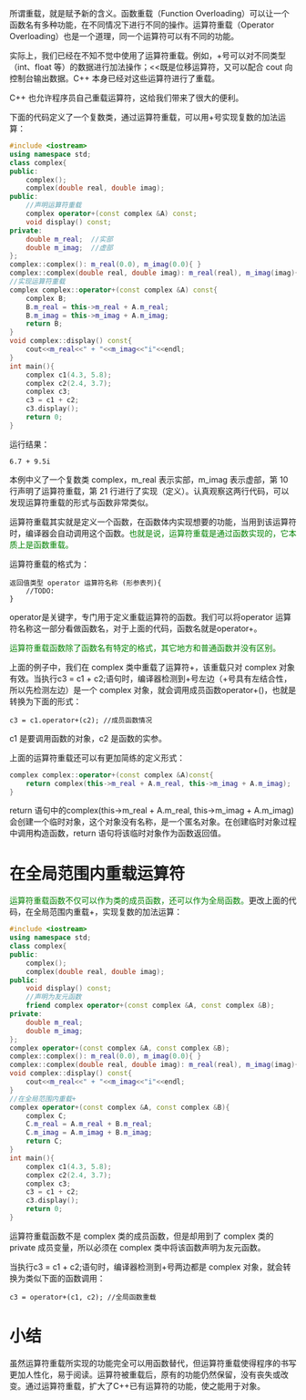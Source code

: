 所谓重载，就是赋予新的含义。函数重载（Function Overloading）可以让一个函数名有多种功能，在不同情况下进行不同的操作。运算符重载（Operator Overloading）也是一个道理，同一个运算符可以有不同的功能。

实际上，我们已经在不知不觉中使用了运算符重载。例如，+号可以对不同类型（int、float 等）的数据进行加法操作；<<既是位移运算符，又可以配合 cout 向控制台输出数据。C++ 本身已经对这些运算符进行了重载。

C++ 也允许程序员自己重载运算符，这给我们带来了很大的便利。

下面的代码定义了一个复数类，通过运算符重载，可以用+号实现复数的加法运算：

```c++
#include <iostream>
using namespace std;
class complex{
public:
    complex();
    complex(double real, double imag);
public:
    //声明运算符重载
    complex operator+(const complex &A) const;
    void display() const;
private:
    double m_real;  //实部
    double m_imag;  //虚部
};
complex::complex(): m_real(0.0), m_imag(0.0){ }
complex::complex(double real, double imag): m_real(real), m_imag(imag){ }
//实现运算符重载
complex complex::operator+(const complex &A) const{
    complex B;
    B.m_real = this->m_real + A.m_real;
    B.m_imag = this->m_imag + A.m_imag;
    return B;
}
void complex::display() const{
    cout<<m_real<<" + "<<m_imag<<"i"<<endl;
}
int main(){
    complex c1(4.3, 5.8);
    complex c2(2.4, 3.7);
    complex c3;
    c3 = c1 + c2;
    c3.display();
    return 0;
}
```

运行结果：

    6.7 + 9.5i

本例中义了一个复数类 complex，m_real 表示实部，m_imag 表示虚部，第 10 行声明了运算符重载，第 21 行进行了实现（定义）。认真观察这两行代码，可以发现运算符重载的形式与函数非常类似。

运算符重载其实就是定义一个函数，在函数体内实现想要的功能，当用到该运算符时，编译器会自动调用这个函数。<font color="green">也就是说，运算符重载是通过函数实现的，它本质上是函数重载。</font>

运算符重载的格式为：

    返回值类型 operator 运算符名称 (形参表列){
        //TODO:
    }

operator是关键字，专门用于定义重载运算符的函数。我们可以将operator 运算符名称这一部分看做函数名，对于上面的代码，函数名就是operator+。

<font color="green">运算符重载函数除了函数名有特定的格式，其它地方和普通函数并没有区别。</font>

上面的例子中，我们在 complex 类中重载了运算符+，该重载只对 complex 对象有效。当执行c3 = c1 + c2;语句时，编译器检测到+号左边（+号具有左结合性，所以先检测左边）是一个 complex 对象，就会调用成员函数operator+()，也就是转换为下面的形式：

    c3 = c1.operator+(c2); //成员函数情况

c1 是要调用函数的对象，c2 是函数的实参。

上面的运算符重载还可以有更加简练的定义形式：

```c++
complex complex::operator+(const complex &A)const{
    return complex(this->m_real + A.m_real, this->m_imag + A.m_imag);
}
```

return 语句中的complex(this->m_real + A.m_real, this->m_imag + A.m_imag)会创建一个临时对象，这个对象没有名称，是一个匿名对象。在创建临时对象过程中调用构造函数，return 语句将该临时对象作为函数返回值。

# 在全局范围内重载运算符

<font color="green">运算符重载函数不仅可以作为类的成员函数，还可以作为全局函数。</font>更改上面的代码，在全局范围内重载+，实现复数的加法运算：

```c++
#include <iostream>
using namespace std;
class complex{
public:
    complex();
    complex(double real, double imag);
public:
    void display() const;
    //声明为友元函数
    friend complex operator+(const complex &A, const complex &B);
private:
    double m_real;
    double m_imag;
};
complex operator+(const complex &A, const complex &B);
complex::complex(): m_real(0.0), m_imag(0.0){ }
complex::complex(double real, double imag): m_real(real), m_imag(imag){ }
void complex::display() const{
    cout<<m_real<<" + "<<m_imag<<"i"<<endl;
}
//在全局范围内重载+
complex operator+(const complex &A, const complex &B){
    complex C;
    C.m_real = A.m_real + B.m_real;
    C.m_imag = A.m_imag + B.m_imag;
    return C;
}
int main(){
    complex c1(4.3, 5.8);
    complex c2(2.4, 3.7);
    complex c3;
    c3 = c1 + c2;
    c3.display();
    return 0;
}
```

运算符重载函数不是 complex 类的成员函数，但是却用到了 complex 类的 private 成员变量，所以必须在 complex 类中将该函数声明为友元函数。

当执行c3 = c1 + c2;语句时，编译器检测到+号两边都是 complex 对象，就会转换为类似下面的函数调用：

    c3 = operator+(c1, c2); //全局函数重载

# 小结

虽然运算符重载所实现的功能完全可以用函数替代，但运算符重载使得程序的书写更加人性化，易于阅读。运算符被重载后，原有的功能仍然保留，没有丧失或改变。通过运算符重载，扩大了C++已有运算符的功能，使之能用于对象。

